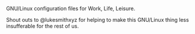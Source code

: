 GNU/Linux configuration files for Work, Life, Leisure.

Shout outs to @lukesmithxyz for helping to make this GNU/Linux thing less insufferable for the rest of us.

